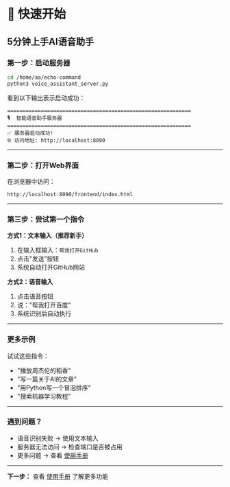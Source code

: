 # 🚀 快速开始

## 5分钟上手AI语音助手

### 第一步：启动服务器

```bash
cd /home/aa/echo-command
python3 voice_assistant_server.py
```

看到以下输出表示启动成功：

```
============================================================
🎙️  智能语音助手服务器
============================================================
✅ 服务器启动成功!
🌐 访问地址: http://localhost:8090
```

---

### 第二步：打开Web界面

在浏览器中访问：

```
http://localhost:8090/frontend/index.html
```

---

### 第三步：尝试第一个指令

**方式1：文本输入（推荐新手）**

1. 在输入框输入：`帮我打开GitHub`
2. 点击"发送"按钮
3. 系统自动打开GitHub网站

**方式2：语音输入**

1. 点击语音按钮
2. 说："帮我打开百度"
3. 系统识别后自动执行

---

### 更多示例

试试这些指令：

- "播放周杰伦的稻香"
- "写一篇关于AI的文章"
- "用Python写一个冒泡排序"
- "搜索机器学习教程"

---

### 遇到问题？

- 语音识别失败 → 使用文本输入
- 服务器无法访问 → 检查端口是否被占用
- 更多问题 → 查看 [使用手册](./使用手册.md)

---

**下一步：** 查看 [使用手册](./使用手册.md) 了解更多功能

